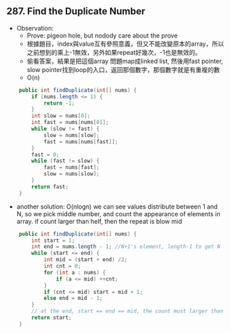 ## 287.  Find the Duplicate Number

* Observation:
  * Prove: pigeon hole, but nodody care about the prove
  * 根據題目，index與value互有參照意義，但又不能改變原本的array，所以之前想到的乘上-1無效，另外如果repeat好幾次，-1也是無效的。
  * 偷看答案，結果是把這個array 問題map成linked list, 然後用fast pointer, slow pointer找到loop的入口，返回那個數字，那個數字就是有重複的數
  * O(n)

```java
    public int findDuplicate(int[] nums) {
        if (nums.length <= 1) {
            return -1;
        }
        int slow = nums[0];
        int fast = nums[nums[0]];
        while (slow != fast) {
            slow = nums[slow];
            fast = nums[nums[fast]];
        }
        fast = 0;
        while (fast != slow) {
            fast = nums[fast];
            slow = nums[slow];
        }
        return fast;
    }
```



* another solution: O(nlogn) we can see values distribute between 1 and N, so we pick middle number, and count the appearance of elements in array. if count larger than helf, then the repeat is blow mid 

```java
    public int findDuplicate(int[] nums) {
        int start = 1;
        int end = nums.length - 1; //N+1's element, length-1 to get N
        while (start <= end) {
            int mid = (start + end) /2;
            int cnt = 0;
            for (int a : nums) {
                if (a <= mid) ++cnt;
            }
            if (cnt <= mid) start = mid + 1;
            else end = mid - 1;
        }
        // at the end, start == end == mid, the count must larger than mid, because the mid has repeat. so the last start is correct number
        return start;
    }
```


